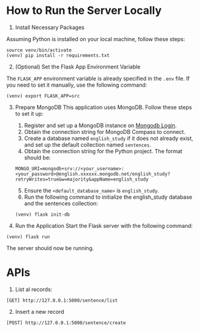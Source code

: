 # How to Run the Server Locally

1. Install Necessary Packages

Assuming Python is installed on your local machine, follow these steps:

```shell
source venv/bin/activate
(venv) pip install -r requirements.txt
```

2. (Optional) Set the Flask App Environment Variable

The `FLASK_APP` environment variable is already specified in the `.env` file. If you need to set it manually, use the following command:

```shell
(venv) export FLASK_APP=src
```

3. Prepare MongoDB
This application uses MongoDB. Follow these steps to set it up:
   1. Register and set up a MongoDB instance on [Mongodb Login](https://account.mongodb.com/account/login). 
   2. Obtain the connection string for MongoDB Compass to connect.
   3. Create a database named `english_study` if it does not already exist, and set up the default collection named `sentences`.
   4. Obtain the connection string for the Python project. The format should be:
   ```shell
   MONGO_URI=mongodb+srv://<your_username>:<your_password>@english.xxxxxx.mongodb.net/english_study?retryWrites=true&w=majority&appName=english_study
   ```
   5. Ensure the `<default_database_name>` is `english_study`.
   6. Run the following command to initialize the english_study database and the sentences collection:
   ```shell
   (venv) flask init-db
   ```
   

4. Run the Application
Start the Flask server with the following command:

```shell
(venv) flask run
```
The server should now be running.


# APIs
1. List al records:
```text
[GET] http://127.0.0.1:5000/sentence/list
```

2. Insert a new record
```text
[POST] http://127.0.0.1:5000/sentence/create
```


